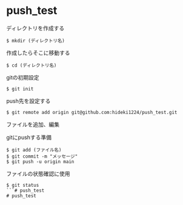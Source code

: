 # push_test
ディレクトリを作成する

```
$ mkdir (ディレクトリ名)
```

作成したらそこに移動する

```
$ cd (ディレクトリ名)
```

gitの初期設定

```
$ git init
```

push先を設定する

```
$ git remote add origin git@github.com:hideki1224/push_test.git
```

ファイルを追加、編集

gitにpushする準備

```
$ git add (ファイル名)  
$ git commit -m "メッセージ"
$ git push -u origin main
```

ファイルの状態確認に使用
```
$ git status
```# push_test
# push_test

